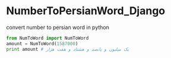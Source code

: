 # NumberToPersianWord_Django
convert number to persian word in python

```python
from NumToWord import NumToWord
amount = NumToWord(1587000) 
print amount # یک میلیون و پانصد و هشتاد و هفت هزار
```
